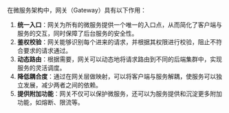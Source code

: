 在微服务架构中，网关（Gateway）具有以下作用：

1. **统一入口**：网关为所有的微服务提供一个唯一的入口点，从而简化了客户端与服务的交互，同时保障了后台服务的安全性。
2. **鉴权校验**：网关能够识别每个进来的请求，并根据其权限进行校验，阻止不符合要求的请求通过。
3. **动态路由**：根据需要，网关可以动态地将请求路由到不同的后端集群中，实现服务的灵活调度。
4. **降低耦合度**：通过在网关层做映射，可以将客户端与服务解耦，使服务可以独立发展，减少两者之间的依赖。
5. **提供附加功能**：网关不仅可以保护微服务，还可以为服务提供和沉淀更多附加功能，如熔断、限流等。

